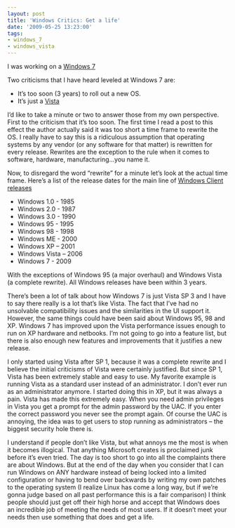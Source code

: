 ```yaml
---
layout: post
title: 'Windows Critics: Get a life'
date: '2009-05-25 13:23:00'
tags:
- windows_7
- windows_vista
---
```


I was working on a [Windows 7](http://www.microsoft.com/windows/windows-7/)

Two criticisms that I have heard leveled at Windows 7 are:

* It’s too soon (3 years) to roll out a new OS.
* It’s just a [Vista](http://www.microsoft.com/windows/windows-vista/default.aspx)

I’d like to take a minute or two to answer those from my own perspective. First to the criticism that it’s too soon. The first time I read a post to this effect the author actually said it was too short a time frame to rewrite the OS. I really have to say this is a ridiculous assumption that operating systems by any vendor (or any software for that matter) is rewritten for every release. Rewrites are the exception to the rule when it comes to software, hardware, manufacturing…you name it.

Now, to disregard the word “rewrite” for a minute let’s look at the actual time frame. Here’s a list of the release dates for the main line of [Windows Client releases](http://en.wikipedia.org/wiki/Microsoft_Windows#Early_versions)

* Windows 1.0 - 1985
* Windows 2.0 - 1987
* Windows 3.0 - 1990
* Windows 95 - 1995
* Windows 98 - 1998
* Windows ME - 2000
* Windows XP – 2001
* Windows Vista – 2006
* Windows 7 - 2009

With the exceptions of Windows 95 (a major overhaul) and Windows Vista (a complete rewrite). All Windows releases have been within 3 years.

There’s been a lot of talk about how Windows 7 is just Vista SP 3 and I have to say there really is a lot that’s like Vista. The fact that I’ve had no unsolvable compatibility issues and the similarities in the UI support it. However, the same things could have been said about Windows 95, 98 and XP. Windows 7 has improved upon the Vista performance issues enough to run on XP hardware and netbooks. I’m not going to go into a feature list, but there is also enough new features and improvements that it justifies a new release.

I only started using Vista after SP 1, because it was a complete rewrite and I believe the initial criticisms of Vista were certainly justified. But since SP 1, Vista has been extremely stable and easy to use. My favorite example is running Vista as a standard user instead of an administrator. I don’t ever run as an administrator anymore. I started doing this in XP, but it was always a pain. Vista has made this extremely easy. When you need admin privileges in Vista you get a prompt for the admin password by the UAC. If you enter the correct password you never see the prompt again. Of course the UAC is annoying, the idea was to get users to stop running as administrators – the biggest security hole there is.

I understand if people don’t like Vista, but what annoys me the most is when it becomes illogical. That anything Microsoft creates is proclaimed junk before it’s even tried. The day is too short to go into all the complaints there are about Windows. But at the end of the day when you consider that I can run Windows on ANY hardware instead of being locked into a limited configuration or having to bend over backwards by writing my own patches to the operating system (I realize Linux has come a long way, but if we’re gonna judge based on all past performance this is a fair comparison) I think people should just get off their high horse and accept that Windows does an incredible job of meeting the needs of most users. If it doesn’t meet your needs then use something that does and get a life.
